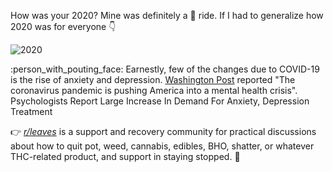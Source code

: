 How was your 2020? Mine was definitely a :roller_coaster: ride. If I had to generalize how 2020 was for everyone :point_down:

![2020](https://media.giphy.com/media/RJKHjCAdsAfQPn03qQ/giphy.gif)

:person_with_pouting_face:  Earnestly, few of the changes due to COVID-19 is the rise of anxiety and depression. [Washington Post](https://www.washingtonpost.com/health/2020/05/04/mental-health-coronavirus/) reported "The coronavirus pandemic is pushing America into a mental health crisis". [](https://www.apa.org/news/press/releases/2020/11/anxiety-depression-treatment) Psychologists Report Large Increase In Demand For Anxiety, Depression Treatment

:point_right: *[r/leaves](https://www.reddit.com/r/leaves/)* is a support and recovery community for practical discussions about how to quit pot, weed, cannabis, edibles, BHO, shatter, or whatever THC-related product, and support in staying stopped. :leaves:
